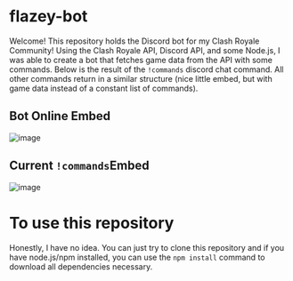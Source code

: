 # flazey-bot
Welcome! This repository holds the Discord bot for my Clash Royale Community! Using the Clash Royale API, Discord API, and some Node.js, I was able to create a bot that fetches
game data from the API with some commands. Below is the result of the `!commands` discord chat command. All other commands return in a similar structure (nice little embed, but 
with game data instead of a constant list of commands). <br /> 

## Bot Online Embed
![image](https://user-images.githubusercontent.com/25803515/92808737-d8f45780-f370-11ea-87c0-e39e2421aea1.png)

## Current `!commands`Embed
![image](https://user-images.githubusercontent.com/25803515/92808873-f6292600-f370-11ea-832d-883ef2b6941d.png)


# To use this repository
Honestly, I have no idea. You can just try to clone this repository and if you have node.js/npm installed, you can use the `npm install` command to download all dependencies
necessary.
